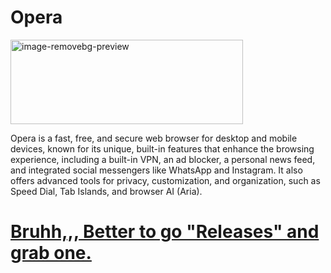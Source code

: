 # Opera
<img width="372" height="135" alt="image-removebg-preview" src="https://github.com/user-attachments/assets/224f3355-021d-41a9-84a2-8004119ab031" />

Opera is a fast, free, and secure web browser for desktop and mobile devices, known for its unique, built-in features that enhance the browsing experience, including a built-in VPN, an ad blocker, a personal news feed, and integrated social messengers like WhatsApp and Instagram. It also offers advanced tools for privacy, customization, and organization, such as Speed Dial, Tab Islands, and browser AI (Aria).

# [Bruhh,,, Better to go "Releases" and grab one.](https://github.com/DreamPack-Software/Opera/releases/)

